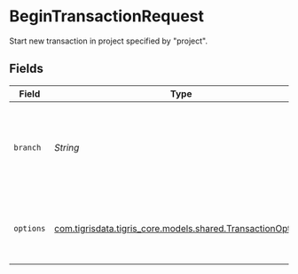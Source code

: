 # BeginTransactionRequest

Start new transaction in project specified by "project".


## Fields

| Field                                                                                                    | Type                                                                                                     | Required                                                                                                 | Description                                                                                              |
| -------------------------------------------------------------------------------------------------------- | -------------------------------------------------------------------------------------------------------- | -------------------------------------------------------------------------------------------------------- | -------------------------------------------------------------------------------------------------------- |
| `branch`                                                                                                 | *String*                                                                                                 | :heavy_minus_sign:                                                                                       | Optionally specify a project branch name to perform operation on                                         |
| `options`                                                                                                | [com.tigrisdata.tigris_core.models.shared.TransactionOptions](../../models/shared/TransactionOptions.md) | :heavy_minus_sign:                                                                                       | Options that can be used to modify the transaction semantics.                                            |